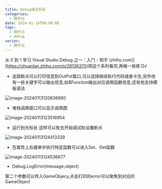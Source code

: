 ```yaml
---
title: Debug调试手段
categories:
  - 随手记
date: 2024-01-16T00:00:00
tags:
  - 随手记
  - debug
series:
  - 随手记
---
```


从 0 到 1 学习 Visual Studio Debug 之一：入门 - 知乎 (zhihu.com)](https://zhuanlan.zhihu.com/p/28136370)把这个系列看完,再做一些练习√
 
 - 追踪断点可以打印信息到OutPut窗口,可以选择继续执行代码或者卡住,另外他有一些关键字可以输出信息,如$Function输出对应调用函数信息,还有他支持模板语法
 
 ![image-20240113120636680](/images/posts/image-20240113120636680.png)
 
 - 堆栈调用窗口可以显示调用图
 
 ![image-20240113123516954](/images/posts/image-20240113123516954.png)
 
 - 运行到光标处 这样可以免去开始调试和设置断点
 
 ![image-20240113124413339](/images/posts/image-20240113124413339.png)
 
 - 在属性上右键单步执行特定函数可以进入Set、Get函数
 
 ![image-20240113124536677](/images/posts/image-20240113124536677.png)
 
 - Debug.LogError(message,object)
 
 第二个参数可以传入GameObjecy,点击打印的error可以聚焦到对应的GameObject
 